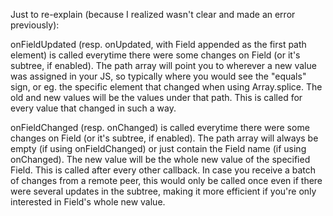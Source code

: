 Just to re-explain (because I realized wasn't clear and made an error previously):

onFieldUpdated (resp. onUpdated, with Field appended as the first path element) is called everytime there were some changes on Field (or it's subtree, if enabled). The path array will point you to wherever a new value was assigned in your JS, so typically where you would see the "equals" sign, or eg. the specific element that changed when using Array.splice. The old and new values will be the values under that path. This is called for every value that changed in such a way.

onFieldChanged (resp. onChanged) is called everytime there were some changes on Field (or it's subtree, if enabled). The path array will always be empty (if using onFieldChanged) or just contain the Field name (if using onChanged). The new value will be the whole new value of the specified Field. This is called after every other callback. In case you receive a batch of changes from a remote peer, this would only be called once even if there were several updates in the subtree, making it more efficient if you're only interested in Field's whole new value.
